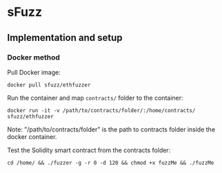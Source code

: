 # sFuzz 
## Implementation and setup 

### Docker method

Pull Docker image:

` docker pull sfuzz/ethfuzzer `

Run the container and map ` contracts/ ` folder to the container:

` docker run -it -v /path/to/contracts/folder/:/home/contracts/ sfuzz/ethfuzzer `

Note: "/path/to/contracts/folder" is the path to contracts folder inside the docker container.

Test the Solidity smart contract from the contracts folder: 

` cd /home/ && ./fuzzer -g -r 0 -d 120 && chmod +x fuzzMe && ./fuzzMe `
